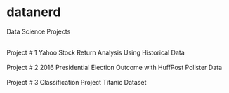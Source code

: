 # datanerd
Data Science Projects

<!DOCTYPE html>
<html>
<body>

<br>Project # 1 Yahoo Stock Return Analysis Using Historical Data </br>
<br>Project # 2 2016 Presidential Election Outcome with HuffPost Pollster Data</br>
<br>Project # 3 Classification Project Titanic Dataset</br>
</body>
</html>


